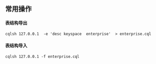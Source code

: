 ## 常用操作

#### 表结构导出

```
cqlsh 127.0.0.1  -e 'desc keyspace  enterprise'  > enterprise.cql
```

#### 表结构导入

```
cqlsh 127.0.0.1 -f enterprise.cql
```

